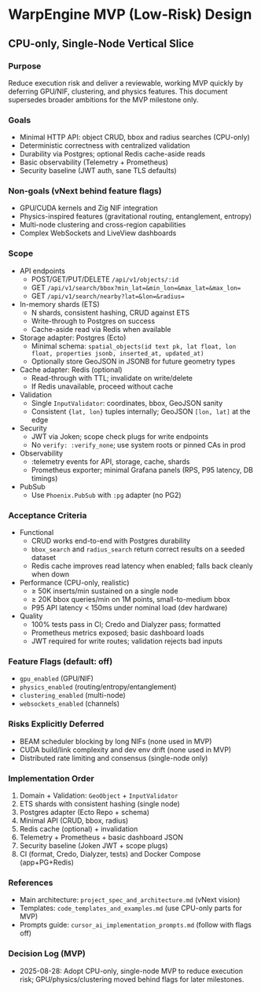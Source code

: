 # WarpEngine MVP (Low-Risk) Design
## CPU-only, Single-Node Vertical Slice

### Purpose
Reduce execution risk and deliver a reviewable, working MVP quickly by deferring GPU/NIF, clustering, and physics features. This document supersedes broader ambitions for the MVP milestone only.

### Goals
- Minimal HTTP API: object CRUD, bbox and radius searches (CPU-only)
- Deterministic correctness with centralized validation
- Durability via Postgres; optional Redis cache-aside reads
- Basic observability (Telemetry + Prometheus)
- Security baseline (JWT auth, sane TLS defaults)

### Non-goals (vNext behind feature flags)
- GPU/CUDA kernels and Zig NIF integration
- Physics-inspired features (gravitational routing, entanglement, entropy)
- Multi-node clustering and cross-region capabilities
- Complex WebSockets and LiveView dashboards

### Scope
- API endpoints
  - POST/GET/PUT/DELETE `/api/v1/objects/:id`
  - GET `/api/v1/search/bbox?min_lat=&min_lon=&max_lat=&max_lon=`
  - GET `/api/v1/search/nearby?lat=&lon=&radius=`
- In-memory shards (ETS)
  - N shards, consistent hashing, CRUD against ETS
  - Write-through to Postgres on success
  - Cache-aside read via Redis when available
- Storage adapter: Postgres (Ecto)
  - Minimal schema: `spatial_objects(id text pk, lat float, lon float, properties jsonb, inserted_at, updated_at)`
  - Optionally store GeoJSON in JSONB for future geometry types
- Cache adapter: Redis (optional)
  - Read-through with TTL; invalidate on write/delete
  - If Redis unavailable, proceed without cache
- Validation
  - Single `InputValidator`: coordinates, bbox, GeoJSON sanity
  - Consistent `{lat, lon}` tuples internally; GeoJSON `[lon, lat]` at the edge
- Security
  - JWT via Joken; scope check plugs for write endpoints
  - No `verify: :verify_none`; use system roots or pinned CAs in prod
- Observability
  - :telemetry events for API, storage, cache, shards
  - Prometheus exporter; minimal Grafana panels (RPS, P95 latency, DB timings)
- PubSub
  - Use `Phoenix.PubSub` with `:pg` adapter (no PG2)

### Acceptance Criteria
- Functional
  - CRUD works end-to-end with Postgres durability
  - `bbox_search` and `radius_search` return correct results on a seeded dataset
  - Redis cache improves read latency when enabled; falls back cleanly when down
- Performance (CPU-only, realistic)
  - ≥ 50K inserts/min sustained on a single node
  - ≥ 20K bbox queries/min on 1M points, small-to-medium bbox
  - P95 API latency < 150ms under nominal load (dev hardware)
- Quality
  - 100% tests pass in CI; Credo and Dialyzer pass; formatted
  - Prometheus metrics exposed; basic dashboard loads
  - JWT required for write routes; validation rejects bad inputs

### Feature Flags (default: off)
- `gpu_enabled` (GPU/NIF)
- `physics_enabled` (routing/entropy/entanglement)
- `clustering_enabled` (multi-node)
- `websockets_enabled` (channels)

### Risks Explicitly Deferred
- BEAM scheduler blocking by long NIFs (none used in MVP)
- CUDA build/link complexity and dev env drift (none used in MVP)
- Distributed rate limiting and consensus (single-node only)

### Implementation Order
1) Domain + Validation: `GeoObject` + `InputValidator`
2) ETS shards with consistent hashing (single node)
3) Postgres adapter (Ecto Repo + schema)
4) Minimal API (CRUD, bbox, radius)
5) Redis cache (optional) + invalidation
6) Telemetry + Prometheus + basic dashboard JSON
7) Security baseline (Joken JWT + scope plugs)
8) CI (format, Credo, Dialyzer, tests) and Docker Compose (app+PG+Redis)

### References
- Main architecture: `project_spec_and_architecture.md` (vNext vision)
- Templates: `code_templates_and_examples.md` (use CPU-only parts for MVP)
- Prompts guide: `cursor_ai_implementation_prompts.md` (follow with flags off)

### Decision Log (MVP)
- 2025-08-28: Adopt CPU-only, single-node MVP to reduce execution risk; GPU/physics/clustering moved behind flags for later milestones.



